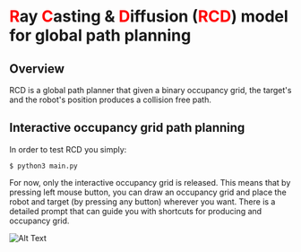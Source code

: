 #  <span style="color:red;">R</span>ay <span style="color:red;">C</span>asting & <span style="color:red;">D</span>iffusion (<span style="color:red;">RCD</span>) model for global path planning 


## Overview
RCD is a global path planner that given a binary occupancy grid, the target's and the robot's position produces a collision free path.


## Interactive occupancy grid path planning
In order to test RCD you simply:
```
$ python3 main.py
```

For now, only the interactive occupancy grid is released. This means that by pressing left mouse button, you can draw an occupancy grid and place the robot and target (by pressing any button) wherever you want. 
There is a detailed prompt that can guide you with shortcuts for producing and occupancy grid.

![Alt Text](.gif/RCD.gif)